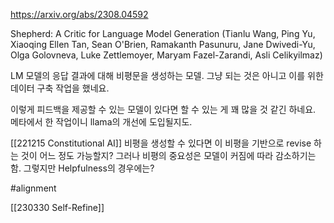 https://arxiv.org/abs/2308.04592

Shepherd: A Critic for Language Model Generation (Tianlu Wang, Ping Yu, Xiaoqing Ellen Tan, Sean O'Brien, Ramakanth Pasunuru, Jane Dwivedi-Yu, Olga Golovneva, Luke Zettlemoyer, Maryam Fazel-Zarandi, Asli Celikyilmaz)

LM 모델의 응답 결과에 대해 비평문을 생성하는 모델. 그냥 되는 것은 아니고 이를 위한 데이터 구축 작업을 했네요.

이렇게 피드백을 제공할 수 있는 모델이 있다면 할 수 있는 게 꽤 많을 것 같긴 하네요. 메타에서 한 작업이니 llama의 개선에 도입될지도.

[[221215 Constitutional AI]] 비평을 생성할 수 있다면 이 비평을 기반으로 revise 하는 것이 어느 정도 가능할지? 그러나 비평의 중요성은 모델이 커짐에 따라 감소하기는 함. 그렇지만 Helpfulness의 경우에는?

#alignment 

[[230330 Self-Refine]]